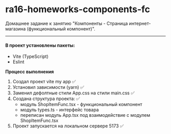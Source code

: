 # ra16-homeworks-components-fc

Домашнее задание к занятию "Компоненты - Страница интернет-магазина (функциональный компонент)".

***

#### В проект установлены пакеты:

+ Vite (TypeScript)
+ Eslint

**Процесс выполнения**

1. Создал проект vite my app ✅
2. Установил зависимости (yarn) ✅
3. Заменил дефолтные стили App.css на стили main.css ✅
4. Создана структура проекта: ✅
   + модуль ShopItemFunc.tsx - функциональный компонент 
   + модуль types.ts - интерфейс товара
   + переписан модуль App.tsx под взаимодействие с модулем ShopItemFunc.tsx
5. Проект запускается на локальном сервере 5173 ✅

